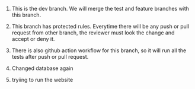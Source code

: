 1. This is the dev branch. We will merge the test and feature branches with this branch.

2. This branch has protected rules. Everytime there will be any push or pull request from other branch, the reviewer must look the change and accept or deny it.

3. There is also github action workflow for this branch, so it will run all the tests after push or pull request. 
4. Changed database again
5. tryiing to run the website